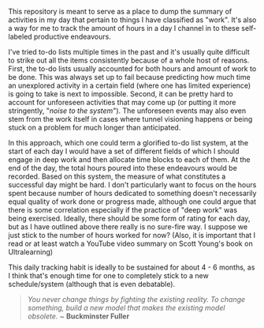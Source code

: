 This repository is meant to serve as a place to dump the summary of activities in my day that pertain to things I have classified as "work". It's also a way for me to track the amount of hours in a day I channel in to these self-labeled productive endeavours.

I've tried to-do lists multiple times in the past and it's usually quite difficult to strike out all the items consistently because of a whole host of reasons. First, the to-do lists usually accounted for both hours and amount of work to be done. This was always set up to fail because predicting how much time an unexplored activity in a certain field (where one has limited experience) is going to take is next to impossible. Second, it can be pretty hard to account for unforeseen activities that may come up (or putting it more stringently, "*noise to the system*"). The unforeseen events may also even stem from the work itself in cases where tunnel visioning happens or being stuck on a problem for much longer than anticipated.

In this approach, which one could term a glorified to-do list system, at the start of each day I would have a set of different fields of which I should engage in deep work and then allocate time blocks to each of them. At the end of the day, the total hours poured into these endeavours would be recorded. Based on this system, the measure of what constitutes a successful day might be hard. I don't particularly want to focus on the hours spent because number of hours dedicated to something doesn't necessarily equal quality of work done or progress made, although one could argue that there is some correlation especially if the practice of "deep work" was being exercised. Ideally, there should be some form of rating for each day, but as I have outlined above there really is no sure-fire way. I suppose we just stick to the number of hours worked for now? (Also, it is important that I read or at least watch a YouTube video summary on Scott Young's book on Ultralearning)

This daily tracking habit is ideally to be sustained for about 4 - 6 months, as I think that's enough time for one to completely stick to a new schedule/system (although that is even debatable).

> *You never change things by fighting the existing reality. To change something, build a new model that makes the existing model obsolete.* ~ **Buckminster Fuller**
